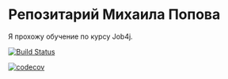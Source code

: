 # Репозитарий Михаила Попова

Я прохожу обучение по курсу Job4j.
 


[![Build Status](https://travis-ci.org/PopovMS/job4j.svg?branch=master)](https://travis-ci.org/PopovMS/job4j)

[![codecov](https://codecov.io/gh/PopovMS/job4j/branch/master/graph/badge.svg)](https://codecov.io/gh/PopovMS/job4j)

